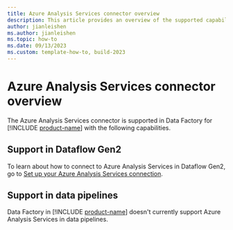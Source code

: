```yaml
---
title: Azure Analysis Services connector overview
description: This article provides an overview of the supported capabilities of the Azure Analysis Services connector.
author: jianleishen
ms.author: jianleishen
ms.topic: how-to
ms.date: 09/13/2023
ms.custom: template-how-to, build-2023
---
```


# Azure Analysis Services connector overview

The Azure Analysis Services connector is supported in Data Factory for [!INCLUDE [product-name](../includes/product-name.md)] with the following capabilities.

## Support in Dataflow Gen2

To learn about how to connect to Azure Analysis Services in Dataflow Gen2, go to [Set up your Azure Analysis Services connection](connector-azure-analysis-services.md).

## Support in data pipelines

Data Factory in [!INCLUDE [product-name](../includes/product-name.md)] doesn't currently support Azure Analysis Services in data pipelines.
